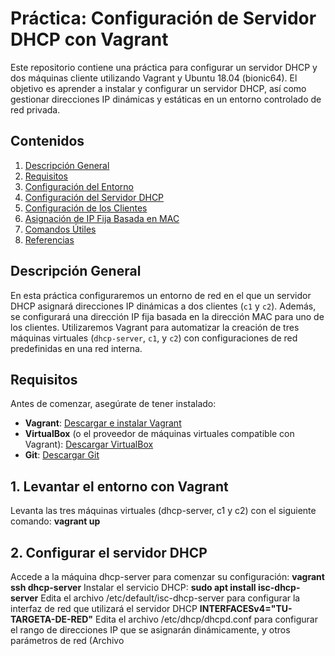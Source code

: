 # Práctica: Configuración de Servidor DHCP con Vagrant

Este repositorio contiene una práctica para configurar un servidor DHCP y dos máquinas cliente utilizando Vagrant y Ubuntu 18.04 (bionic64). El objetivo es aprender a instalar y configurar un servidor DHCP, así como gestionar direcciones IP dinámicas y estáticas en un entorno controlado de red privada.

## Contenidos

1. [Descripción General](#descripción-general)
2. [Requisitos](#requisitos)
3. [Configuración del Entorno](#configuración-del-entorno)
4. [Configuración del Servidor DHCP](#configuración-del-servidor-dhcp)
5. [Configuración de los Clientes](#configuración-de-los-clientes)
6. [Asignación de IP Fija Basada en MAC](#asignación-de-ip-fija-basada-en-mac)
7. [Comandos Útiles](#comandos-útiles)
8. [Referencias](#referencias)

## Descripción General

En esta práctica configuraremos un entorno de red en el que un servidor DHCP asignará direcciones IP dinámicas a dos clientes (`c1` y `c2`). Además, se configurará una dirección IP fija basada en la dirección MAC para uno de los clientes. Utilizaremos Vagrant para automatizar la creación de tres máquinas virtuales (`dhcp-server`, `c1`, y `c2`) con configuraciones de red predefinidas en una red interna.

## Requisitos

Antes de comenzar, asegúrate de tener instalado:

- **Vagrant**: [Descargar e instalar Vagrant](https://www.vagrantup.com/downloads)
- **VirtualBox** (o el proveedor de máquinas virtuales compatible con Vagrant): [Descargar VirtualBox](https://www.virtualbox.org/)
- **Git**: [Descargar Git](https://git-scm.com/)

## 1. Levantar el entorno con Vagrant
Levanta las tres máquinas virtuales (dhcp-server, c1 y c2) con el siguiente comando: **vagrant up**

## 2. Configurar el servidor DHCP
Accede a la máquina dhcp-server para comenzar su configuración: **vagrant ssh dhcp-server**
Instalar el servicio DHCP: **sudo apt install isc-dhcp-server**
Edita el archivo /etc/default/isc-dhcp-server para configurar la interfaz de red que utilizará el servidor DHCP **INTERFACESv4="TU-TARGETA-DE-RED"**
Edita el archivo /etc/dhcp/dhcpd.conf para configurar el rango de direcciones IP que se asignarán dinámicamente, y otros parámetros de red (Archivo
